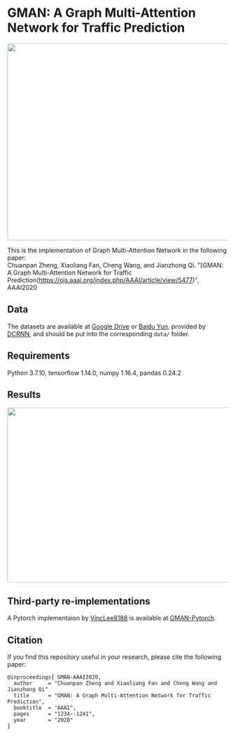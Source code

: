 # GMAN: A Graph Multi-Attention Network for Traffic Prediction

<p align="center">
  <img width="600" height="450" src=./figure/GMAN.png>
</p>

This is the implementation of Graph Multi-Attention Network in the following paper: \
Chuanpan Zheng, Xiaoliang Fan, Cheng Wang, and Jianzhong Qi. "[GMAN: A Graph Multi-Attention Network for Traffic Prediction(https://ojs.aaai.org/index.php/AAAI/article/view/5477)", AAAI2020

## Data
The datasets are available at [Google Drive](https://drive.google.com/open?id=10FOTa6HXPqX8Pf5WRoRwcFnW9BrNZEIX) or [Baidu Yun](https://pan.baidu.com/s/14Yy9isAIZYdU__OYEQGa_g), provided by [DCRNN](https://github.com/liyaguang/DCRNN), and should be put into the corresponding `data/` folder.

## Requirements
Python 3.7.10, tensorflow 1.14.0, numpy 1.16.4, pandas 0.24.2

## Results
<p align="center">
  <img width="900" height="400" src=./figure/results.png>
</p>

## Third-party re-implementations
A Pytorch implementaion by [VincLee8188](https://github.com/VincLee8188) is available at [GMAN-Pytorch](https://github.com/VincLee8188/GMAN-PyTorch).

## Citation

If you find this repository useful in your research, please cite the following paper:
```
@inproceedings{ GMAN-AAAI2020,
  author     = "Chuanpan Zheng and Xiaoliang Fan and Cheng Wang and Jianzhong Qi"
  title      = "GMAN: A Graph Multi-Attention Network for Traffic Prediction",
  booktitle  = "AAAI",
  pages      = "1234--1241",
  year       = "2020"
}
```
